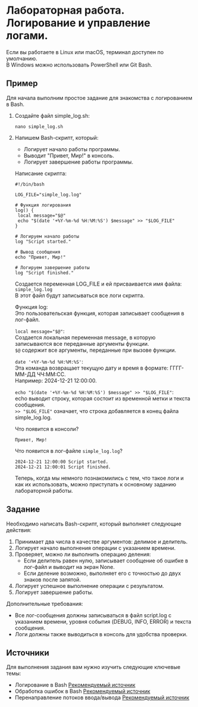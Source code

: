 # Лабораторная работа. Логирование и управление логами.
Если вы работаете в Linux или macOS, терминал доступен по умолчанию.\
В Windows можно использовать PowerShell или Git Bash.
## Пример
Для начала выполним простое задание для знакомства с логированием в Bash.
1. Создайте файл simple_log.sh:
   ```
   nano simple_log.sh
   ```
2. Напишем Bash-скрипт, который:
   - Логирует начало работы программы.
   - Выводит "Привет, Мир!" в консоль.
   - Логирует завершение работы программы.
   
   Написание скрипта:
   ```
   #!/bin/bash

   LOG_FILE="simple_log.log"
   
   # Функция логирования
   log() {
    local message="$@"
    echo "$(date '+%Y-%m-%d %H:%M:%S') $message" >> "$LOG_FILE"
   }

   # Логируем начало работы
   log "Script started."

   # Вывод сообщения
   echo "Привет, Мир!"

   # Логируем завершение работы
   log "Script finished."
   ```
   Создается переменная LOG_FILE и ей присваивается имя файла: `simple_log.log`\
   В этот файл будут записываться все логи скрипта.
   
   Функция log:\
   Это пользовательская функция, которая записывает сообщения в лог-файл.
   
   `local message="$@"`:\
   Создается локальная переменная message, в которую записываются все переданные аргументы функции.\
   `$@` содержит все аргументы, переданные при вызове функции.

   `date '+%Y-%m-%d %H:%M:%S'`:\
   Эта команда возвращает текущую дату и время в формате: ГГГГ-ММ-ДД ЧЧ:ММ:СС.\
   Например: 2024-12-21 12:00:00.
   
   `echo "$(date '+%Y-%m-%d %H:%M:%S') $message" >> "$LOG_FILE"`:\
   echo выводит строку, которая состоит из временной метки и текста сообщения.\
   `>> "$LOG_FILE"` означает, что строка добавляется в конец файла simple_log.log.

   Что появится в консоли?
   ```
   Привет, Мир!
   ```
   Что появится в лог-файле `simple_log.log`?
   ```
   2024-12-21 12:00:00 Script started.
   2024-12-21 12:00:01 Script finished.
   ```

   Теперь, когда мы немного познакомились с тем, что такое логи и как их использовать, можно приступать к основному заданию лабораторной работы.

## Задание

Необходимо написать Bash-скрипт, который выполняет следующие действия:

1. Принимает два числа в качестве аргументов: делимое и делитель.
2. Логирует начало выполнения операции с указанием времени.
3. Проверяет, можно ли выполнить операцию деления:
   - Если делитель равен нулю, записывает сообщение об ошибке в лог-файл и выводит на экран None.
   - Если деление возможно, выполняет его с точностью до двух знаков после запятой.
6. Логирует успешное выполнение операции с результатом.
7. Логирует завершение работы.

Дополнительные требования:
- Все лог-сообщения должны записываться в файл script.log с указанием времени, уровня события (DEBUG, INFO, ERROR) и текста сообщения.
- Логи должны также выводиться в консоль для удобства проверки.

## Источники
Для выполнения задания вам нужно изучить следующие ключевые темы:
- Логирование в Bash [Рекомендуемый источник](https://habr.com/ru/articles/281601/)
- Обработка ошибок в Bash [Рекомендуемый источник](https://bash-linux.ru/scripts/34/perehvat-i-obrabotka-oshibok-v-bash/)
- Перенаправление потоков ввода/вывода [Рекомендуемый источник](https://askubuntu.com/questions/811439/bash-set-x-logs-to-file)
   
